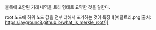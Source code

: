 블록에 포함된 거래 내역을 트리 형태로 요약한 것을 말한다.

root 노드에 하위 노드 값을 전부 더해서 표기하는 것이 특징
![[머클트리.png|출처: https://jayground8.github.io/what_is_merkle_root/]]